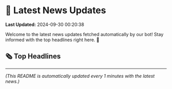 # 📰 Latest News Updates
**Last Updated:** 2024-09-30 00:20:38

Welcome to the latest news updates fetched automatically by our bot! Stay informed with the top headlines right here. 🚀

## 🗞️ Top Headlines

---
*(This README is automatically updated every 1 minutes with the latest news.)*

